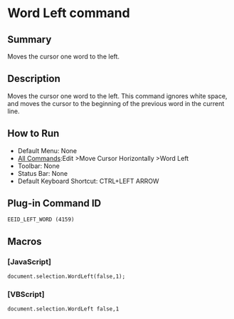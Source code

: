 # Word Left command

## Summary

Moves the cursor one word to the left.

## Description

Moves the cursor one word to the left. This command ignores white space,
and moves the cursor to the beginning of the previous word in the current line.

## How to Run

- Default Menu: None
- [All Commands](../tools/all_commands):Edit \>Move Cursor Horizontally
\>Word Left
- Toolbar: None
- Status Bar: None
- Default Keyboard Shortcut: CTRL+LEFT ARROW

## Plug-in Command ID

```
EEID_LEFT_WORD (4159)```

## Macros

### \[JavaScript\]

```
document.selection.WordLeft(false,1);
```

### \[VBScript\]

```
document.selection.WordLeft false,1
```
